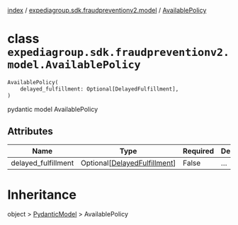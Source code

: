 [index](index.md) /
[expediagroup.sdk.fraudpreventionv2.model](expediagroup.sdk.fraudpreventionv2.model.md)
/ [AvailablePolicy](AvailablePolicy.md)

# class `expediagroup.sdk.fraudpreventionv2.model.AvailablePolicy`

```python
AvailablePolicy(
    delayed_fulfillment: Optional[DelayedFulfillment],
)
```

pydantic model AvailablePolicy

## Attributes

| Name                | Type                                                    | Required | Description |
| ------------------- | ------------------------------------------------------- | -------- | ----------- |
| delayed_fulfillment | Optional\[[DelayedFulfillment](DelayedFulfillment.md)\] | False    | …           |

# Inheritance

object > [PydanticModel](PydanticModel.md) > AvailablePolicy
